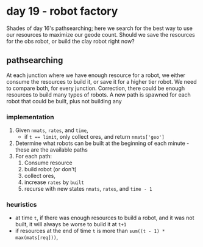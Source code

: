 # day 19 - robot factory

Shades of day 16's pathsearching; here we search for the best way to use our resources to maximize our geode count. Should we save the resources for the obs robot, or build the clay robot right now?

## pathsearching

At each junction where we have enough resource for a robot, we either consume the resources to build it, or save it for a higher tier robot. We need to compare both, for every junction. Correction, there could be enough resources to build many types of robots. A new path is spawned for each robot that could be built, plus not building any

### implementation

1. Given `nmats`, `rates`, and `time`,
    - if `t == limit`, only collect ores, and return `nmats['geo']`
1. Determine what robots can be built at the beginning of each minute - these are the available paths
1. For each path:
    1. Consume resource
    1. build robot (or don't)
    1. collect ores,
    1. increase `rates` by `built`
    1. recurse with new states `nmats`, `rates`, and `time - 1`

### heuristics

- at time `t`, if there was enough resources to build a robot, and it was not built, it will always be worse to build it at `t+1`
- if resources at the end of time `t` is more than `sum((t - 1) * max(mats[req]))`,
